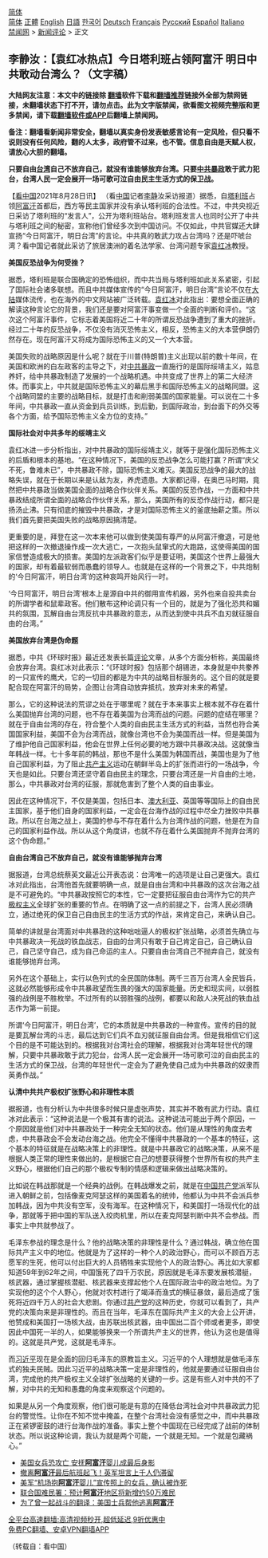  <!-- 面包屑导航 --> <div class="breadcrumb"><!-- GTranslate: https://gtranslate.io/ -->  <div class="switcher notranslate">  <div class="selected">  <a href="#" onclick="return false;"> 简体</a>  </div>  <div class="option">  <a href="https://www.bannedbook.org" onclick="doGTranslate('zh-CN|zh-CN');jQuery('div.switcher div.selected a').html(jQuery(this).html());return false;" title="简体中文" class="nturl selected"> 简体</a>  <a href="https://www.bannedbook.org/zh-tw/" onclick="doGTranslate('zh-CN|zh-TW');jQuery('div.switcher div.selected a').html(jQuery(this).html());return false;" title="繁體中文" class="nturl"> 正體</a>  <a href="https://www.bannedbook.org/en/" onclick="doGTranslate('zh-CN|en');jQuery('div.switcher div.selected a').html(jQuery(this).html());return false;" title="English" class="nturl"> English</a>  <a href="https://www.bannedbook.org/ja/" onclick="doGTranslate('zh-CN|ja');jQuery('div.switcher div.selected a').html(jQuery(this).html());return false;" title="日本語" class="nturl"> 日語</a>  <a href="https://www.bannedbook.org/ko/" onclick="doGTranslate('zh-CN|ko');jQuery('div.switcher div.selected a').html(jQuery(this).html());return false;" title="한국어" class="nturl"> 한국어</a>  <a href="https://www.bannedbook.org/de/" onclick="doGTranslate('zh-CN|de');jQuery('div.switcher div.selected a').html(jQuery(this).html());return false;" title="Deutsch" class="nturl"> Deutsch</a>  <a href="https://www.bannedbook.org/fr/" onclick="doGTranslate('zh-CN|fr');jQuery('div.switcher div.selected a').html(jQuery(this).html());return false;" title="Français" class="nturl"> Français</a>  <a href="https://www.bannedbook.org/ru/" onclick="doGTranslate('zh-CN|ru');jQuery('div.switcher div.selected a').html(jQuery(this).html());return false;" title="Русский" class="nturl"> Русский</a>  <a href="https://www.bannedbook.org/es/" onclick="doGTranslate('zh-CN|es');jQuery('div.switcher div.selected a').html(jQuery(this).html());return false;" title="Español" class="nturl"> Español</a>  <a href="https://www.bannedbook.org/it/" onclick="doGTranslate('zh-CN|it');jQuery('div.switcher div.selected a').html(jQuery(this).html());return false;" title="Italiano" class="nturl"> Italiano</a>  </div>  </div>      <div class='breadcrumb-sub'><!-- Breadcrumb NavXT 6.3.0 --> <a href="https://www.bannedbook.org/" class="home">禁闻网</a> &gt; <a href="https://www.bannedbook.org/bnews/comments/" class="category">新闻评论</a> &gt; 正文</div></div><h2>李静汝：【袁红冰热点】今日塔利班占领阿富汗 明日中共敢动台湾么？（文字稿）</h2> <p class="notice"><b>大陆网友注意：本文中的链接除 <a href="https://github.com/bannedbook/fanqiang" >翻墙</a>软件下载和<a href="https://github.com/killgcd/justmysocks/blob/master/README.md">翻墙推荐</a>链接外全部为禁网链接，未翻墙状态下打不开，请勿点击。此为文字版禁闻，欲看图文视频完整版和更多禁闻，请下载<a href="https://github.com/bannedbook/fanqiang">翻墙软件或APP</a>后翻墙上禁闻网。</p><p>备注：翻墙看新闻非常安全，翻墙以真实身份发表敏感言论有一定风险，但只看不说则没有任何风险，翻的人太多，政府管不过来，也不管。信息自由是天赋人权，请放心大胆的翻墙。</b></p>  <div class="entry"> <p><strong>只要自由<a href="https://www.bannedbook.org/bnews/tag/%e5%8f%b0%e6%b9%be/" class="st_tag internal_tag" rel="tag" title="标签 台湾 下的日志">台湾</a>自己不放弃自己，就没有谁能够放弃台湾。只要<a href="https://www.bannedbook.org/bnews/tag/%e4%b8%ad%e5%85%b1/" class="st_tag internal_tag" rel="tag" title="标签 中共 下的日志">中共</a><span class='wp_keywordlink'><a href="https://www.bannedbook.org/forum11/topic276.html" title="禁片：评中国共产党的暴政" target="_blank">暴政</a></span>敢于武力犯台，台湾人民一定会展开一场可歌可泣自由民主生活方式的保卫战。</strong></p> <p>【<span class='wp_keywordlink_affiliate'><a href="https://www.secretchina.com/" title="看中国" target="_blank">看中国</a></span>2021年8月28日讯】 （看<span class='wp_keywordlink_affiliate'><a href="https://www.bannedbook.org/" title="中国" target="_blank">中国</a></span>记者<a href="https://www.bannedbook.org/bnews/tag/%e6%9d%8e%e9%9d%99/" class="st_tag internal_tag" rel="tag" title="标签 李静 下的日志">李静</a>汝采访报道）据悉，自<a href="https://www.bannedbook.org/bnews/tag/%e5%a1%94%e5%88%a9%e7%8f%ad/" class="st_tag internal_tag" rel="tag" title="标签 塔利班 下的日志">塔利班</a>占领<a href="https://www.bannedbook.org/bnews/tag/%e9%98%bf%e5%af%8c%e6%b1%97/" class="st_tag internal_tag" rel="tag" title="标签 阿富汗 下的日志">阿富汗</a>首都后，西方等民主国家并没有承认塔利班的合法性。不过，中共央视近日采访了塔利班的“发言人”，公开为塔利班站台。塔利班发言人也同时公开了中共与塔利班之间的秘密，宣称他们曾经多次到中国访问。不仅如此，中共官媒还大肆宣扬“今日阿富汗，明日台湾”的言论。中共真的敢武力攻占台湾吗？还是吓唬台湾？看中国记者就此采访了旅居澳洲的着名法学家、台湾问题专家<span class='wp_keywordlink'><a href="https://www.bannedbook.org/forum10/topic381.html" title="袁红冰" target="_blank">袁红冰</a></span>教授。</p> <p><strong>美国反恐战争为何受挫？</strong></p> <p>据悉，塔利班是联合国确定的恐怖组织，而中共当局与塔利班如此关系紧密，引起了国际社会诸多联想。而且中共媒体宣传的“今日阿富汗，明日台湾”言论不仅在<span class='wp_keywordlink_affiliate'><a href="https://www.bannedbook.org/" title="大陆" target="_blank">大陆</a></span>媒体流传，也在海外的中文网站被广泛转载。<a href="https://www.bannedbook.org/bnews/tag/%e8%a2%81%e7%ba%a2%e5%86%b0/" class="st_tag internal_tag" rel="tag" title="标签 袁红冰 下的日志">袁红冰</a>对此指出：要想全面正确的解读这种言论它的背景，我们还是要对阿富汗事变做一个全面的判断和评价。“这次这个阿富汗事件，它标志着美国将近二十年的所谓反恐战争遭到了重大的挫折。经过二十年的反恐战争，不仅没有消灭恐怖主义，相反，恐怖主义的大本营伊朗仍然存在。现在阿富汗又将成为国际恐怖主义的又一个大本营。</p> <p>美国失败的战略原因是什么呢？就在于川普(特朗普)主义出现以前的数十年间，在美国和欧洲的白左政客的主导之下，对<span class='wp_keywordlink'><a href="https://www.bannedbook.org/forum11/topic276.html" title="禁片：评中国共产党的暴政" target="_blank">中共暴政</a></span>一直施行的是国际绥靖主义，姑息养奸，给中共暴政制造了发展的一个战略机遇。中共变成了世界上的第二大经济体。而事实上，中共就是国际恐怖主义的幕后黑手和国际恐怖主义的战略同盟。这个战略同盟的主要的战略目标，就是打击和削弱美国的国家能量。可以说在二十多年间，中共暴政一直从资金到兵员训练，到后勤，到国际政治，到台面下的外交等各个方面，给予国际恐怖主义全方位的支持。”</p> <p><strong>国际社会对中共多年的绥靖主义</strong></p>  <p>袁红冰进一步分析指出，对中共暴政的国际绥靖主义，就等于是强化国际恐怖主义的后盾和根本的基地。“在这种情况下，美国的反恐战争怎么可能打赢？所谓“庆父不死，鲁难未已”，中共暴政不除，国际恐怖主义难灭。美国反恐战争的最大的战略失误，就在于长期以来是认敌为友，养虎遗患。大家都记得，在奥巴马时期，竟然把中共暴政当做美国全面的战略合作伙伴关系。美国的反恐作战，一方面和中共暴政结成所谓全面的战略合作伙伴关系，那么，美国所有的反恐作战行动，都只是扬汤止沸。只有彻底的摧毁中共暴政，才是对国际恐怖主义的釜底抽薪之策。所以我们首先要把美国失败的战略原因搞清楚。</p> <p>更重要的是，拜登在这一次本来他可以做到使美国有尊严的从阿富汗撤退，可是他把这样的一次撤退操作成一次大逃亡，一次抱头鼠窜式的大跑路，这使得美国的国家信誉造成极大的损害。美国的左派政客们似乎是要证明，美国这个世界上最强大的国家，却有着最软弱而愚蠢的领导人。也就是在这样的一个背景之下，中共炮制的‘今日阿富汗，明日台湾’的这种哀鸣开始风行一时。</p> <p>‘今日阿富汗，明日台湾’根本上是源自中共的御用宣传机器，另外也来自投共卖台的所谓学者和鼠辈政客。他们散布这种论调只有一个目的，就是为了强化恐共和媚共的氛围，瓦解自由台湾反抗中共暴政的意志，从而达到使中共兵不血刃就征服自由的台湾。”</p> <p><strong>美国放弃台湾是伪命题</strong></p> <p>据悉，中共《环球时报》最近还发表长篇<span class='wp_keywordlink_affiliate'><a href="https://www.bannedbook.org/bnews/comments/" title="新闻评论" target="_blank">评论</a></span>文章，从多个方面分析称，美国最终会放弃台湾。袁红冰对此表示：“《环球时报》包括那个胡锡进，本身就是中共豢养的一只宣传的鹰犬，它的一切目的都是为中共的战略目标服务的。这个目的就是要配合现在阿富汗的局势，企图让台湾自动放弃抵抗，放弃对未来的希望。</p> <p>那么，它的这种说法的荒谬之处在于哪里呢？就在于本来事实上根本就不存在着什么美国抛弃台湾的问题，也不存在着美国为台湾而战的问题。问题的症结在哪里？就在于自由台湾的存在，符合整个人类的自由民主生活方式的利益，当然也符合美国国家利益，美国不会为台湾而战，就像台湾也不会为美国而战一样。但是美国为了维护他自己国家利益，他会在世界上任何必要的地方跟中共暴政决战。这就像当年韩战一样。七十多年前的韩战，那也不是什么美国为韩国而战，美国也是为了他自己国家利益，为了阻止<span class='wp_keywordlink'><a href="https://www.bannedbook.org/forum2/topic6177.html" title="《共产主义的终极目的》" target="_blank">共产主义</a></span>运动在朝鲜半岛上的扩张而进行的一场战争，今天也是如此。只要台湾还坚守着自由民主的理念，只要台湾还是一片自由的土地，那么，中共暴政对台湾的征服，那就危害到了整个人类的自由事业。</p>  <p>因此在这种情况下，不仅是美国，包括日本、<a href="https://www.bannedbook.org/bnews/tag/%e6%be%b3%e5%a4%a7%e5%88%a9%e4%ba%9a/" class="st_tag internal_tag" rel="tag" title="标签 澳大利亚 下的日志">澳大利亚</a>、英国等等国际上的自由民主国家，基于他们自身的国家利益，一定会在台海作战的过程中尽全力挫败中共暴政。所以在台海之战上，美国的参与不存在着什么为台湾作战的问题，他是在为自己的国家利益作战。所以从这个角度讲，也就不存在着什么美国抛弃不抛弃台湾的这个伪命题。”</p> <p><strong>自由台湾自己不放弃自己，就没有谁能够抛弃台湾</strong></p> <p>据报道，台湾总统蔡英文最近公开表态说：台湾唯一的选项是让自己更强大。袁红冰对此指出，台湾他首先就要明确一点，就是自由台湾和中共暴政的这次台海之战是不可避免的。“中共暴政按照它的本性，它一定要把征服自由台湾作为它的共产<span class='wp_keywordlink'><a href="https://www.bannedbook.org/forum2/topic223.html" title="极权主义与现代民主" target="_blank">极权主义</a></span>全球扩张的重要的节点。在明确了这一点的前提之下，台湾人民必须确立，通过绝死的保卫自己自由民主的生活方式的作战，来肯定自己，来确认自己。</p> <p>简单的讲就是台湾面对中共暴政的这种咄咄逼人的极权扩张战略，必须首先确立与中共暴政决一死战的铁血战志，自由的台湾只有敢于自己肯定自己，自己确认自己，自己坚守自己，成为自己命运的主人。只要自由台湾自己不抛弃自己，就没有谁能够抛弃台湾。</p> <p>另外在这个基础上，实行以色列式的全民国防体制。两千三百万台湾人全民皆兵，这就必然能够形成令中共暴政望而生畏的强大的国家能量。历史和现实间，以弱胜强的战例是不胜枚举。不过所有的以弱胜强的战例，都要以和敌人决死战的铁血战志作为第一前提。</p> <p>所谓‘今日阿富汗，明日台湾’，它的本质就是中共暴政的一种宣传。宣传的目的就是要瓦解台湾的斗志，最后达到它们兵不血刃就征服自由台湾。但是我相信它们这个目的是不可能达到的。根据我对台湾社会的理解，根据我对台湾年轻世代的理解，只要中共暴政敢于武力犯台，台湾人民一定会展开一场可歌可泣的自由民主的生活方式的保卫战，台湾的年轻世代一定会为了避免使自己成为中共暴政的奴隶而英勇作战。”</p>  <p><strong>认清中共共产极权扩张野心和非理性本质</strong></p> <p>据报道，也有分析认为中共很多时候只是虚张声势，其实并不敢有武力行动。袁红冰对此表示：“这种说法是一个极其有害的说法。这种说法可能出于两个原因，一个原因就是他们对中共暴政处于一种完全无知的状态。他们是从理性的角度去考虑，中共暴政会不会发动台海之战。他完全不懂得中共暴政的一个基本的特征，这个基本的特征就是在战略决策上的非理性。就是中共暴政它的战略决策，从来不是根据人类正常的理性来做出的，是根据它自己的想要获得整个世界所有权的共产主义野心，根据他们自己的那个极权专制的情感和逻辑来做出战略决策的。</p> <p>比如说在韩战那就是一个经典的战例。在韩战爆发之前，就是在<a href="https://www.bannedbook.org/bnews/tag/%e4%b8%ad%e5%9b%bd%e5%85%b1%e4%ba%a7%e5%85%9a/" class="st_tag internal_tag" rel="tag" title="标签 中国共产党 下的日志">中国共产党</a>派军队进入朝鲜之前，包括像麦克阿瑟这样的美国着名的统帅，他都认为中共不会派兵参加韩战，因为中共没有空军，没有海军。在这种情况下，和美国打一场现代化的战争，那就等于把中国的军队送入绞肉机里，所以在麦克阿瑟判断中共不会参战。而事实上中共就参战了。</p> <p>毛泽东参战的理念是什么？他的战略决策的非理性是什么？通过韩战，确立他在国际共产主义中的地位。他就是为了这样的一种个人的政治野心，而可以不顾百万志愿军的生死，他可以付出巨大的人员牺牲来实现他个人的政治野心。再比如大家都知道59年到62年之间，中国饿死了四千万农民，原因就是毛泽东要发展核潜艇，核武器，通过掌握核潜艇、核武器来支撑起他个人在国际政治中的政治地位。为了实现他的这个个人野心，他就对农村进行了竭泽而渔式的横征暴敛，最后造成了饿死将近四千万人的社会大悲剧。你通过<a href="https://www.bannedbook.org/bnews/tag/%e5%85%b1%e4%ba%a7%e5%85%9a/" class="st_tag internal_tag" rel="tag" title="标签 共产党 下的日志">共产党</a>的这种历史，你就可以看到了，共产党的决策向来是非理性的。而且在当年，毛泽东在国际共产主义的大会上公开讲，他赞成和美国打一场核大战，由苏联出核武器，由中国出二百个师或者更多，即使因此中国死一半的人，如果能够换来一个所谓共产主义的世界，他认为这也是值得的。这就是共产党，这就是毛泽东。</p> <p>而<a href="https://www.bannedbook.org/bnews/tag/%e4%b9%a0%e8%bf%91%e5%b9%b3/" class="st_tag internal_tag" rel="tag" title="标签 习近平 下的日志">习近平</a>现在是全面的回归毛泽东的原教旨主义。习近平的个人理想就是做毛泽东式的独夫民贼。因此习近平的战略决策一定是非理性的，他就是要通过征服自由台湾，完成他的共产极权主义全球扩张战略的关键的一步。这是有些人对中共的不了解，对中共的无知和愚蠢的角度来观察这个问题的。</p> <p>如果是从另一个角度观察，他们很可能是有意的在降低台湾社会对中共暴政武力犯台的警觉性。让你在不知不觉中掩盖，在整个台湾社会没有感觉之中，而中共暴政正在紧锣密鼓的进行台海作战的准备。事实上整个中国现在已经完成了战前的体制状态。所以说这种论调，我认为就是两个可能，一个就是无知。一个就是包藏祸心。”</p>  <ul class='op-related-articles' title='相关阅读'> <li><a href='https://www.bannedbook.org/bnews/cnnews/20210829/1615251.html' target='_blank'>美国女兵恐攻亡 安抚<b>阿富汗</b>婴儿成最后身影</a></li> <li><a href='https://www.bannedbook.org/bnews/worldnews/20210829/1615246.html' target='_blank'>撤离<b>阿富汗</b>最后航班起飞！英军坦言上千人仍滞留</a></li> <li><a href='https://www.bannedbook.org/bnews/baitai/20210829/1615161.html' target='_blank'>美军“机场抱<b>阿富汗</b>婴儿”宣传照上的女兵，确认被炸死</a></li> <li><a href='https://www.bannedbook.org/bnews/baitai/20210829/1615152.html' target='_blank'>联合国难民署：预计<b>阿富汗</b>地区将新增约50万难民</a></li> <li><a href='https://www.bannedbook.org/bnews/cnnews/20210829/1615127.html' target='_blank'>为了曾一起战斗的翻译：美国士兵帮他逃离<b>阿富汗</b></a></li> </ul> <p class="texttj"> <a href="https://github.com/bannedbook/fanqiang/wiki/V2ray%E6%9C%BA%E5%9C%BA" target="_blank">全平台高速翻墙:高清视频秒开,超低延迟,9折优惠中</a><br/> <a href="https://github.com/bannedbook/fanqiang/wiki/%E7%A6%81%E9%97%BB%E7%BD%91%E5%AE%89%E5%8D%93%E7%BF%BB%E5%A2%99%E6%96%B0%E9%97%BBAPP" target="_blank">免费PC翻墙、安卓VPN翻墙APP</a></p><p>（转载自：看中国）</p><a name='sharetosocial'></a>  <div style="margin-bottom:5px;padding-bottom:5px;clear:both"> <div id="archive-pix-1" class="banner-ads"> <!-- AuctionX Display platform tag START --> <div id="26318x728x90x621x_ADSLOT2" clicktrack="%%CLICK_URL_ESC%%"></div> <!-- AuctionX Display platform tag END --> </div> <div id="archive-pix-2" class="banner-ads"> <!-- AuctionX Display platform tag START --> <div id="26315x300x250x621x_ADSLOT2" clicktrack="%%CLICK_URL_ESC%%"></div> <!-- AuctionX Display platform tag END --> </div> </div>  <div id="archive-pix-1" class="banner-ads"> <!-- AuctionX Display platform tag START --> <div id="26318x728x90x621x_ADSLOT3" clicktrack="%%CLICK_URL_ESC%%"></div> <!-- AuctionX Display platform tag END --> </div> </div><!--END ENTRY--> 